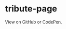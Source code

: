 # tribute-page

View on [GitHub](https://lfidelino.github.io/tribute-page/) or [CodePen](https://codepen.io/lfidelino/pen/oNzKGEj).
